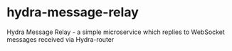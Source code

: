 # hydra-message-relay
Hydra Message Relay - a simple microservice which replies to WebSocket messages received via Hydra-router
